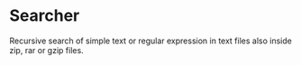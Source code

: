 # Searcher
Recursive search of simple text or regular expression in text files also inside zip, rar or gzip files.
